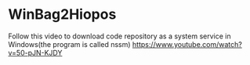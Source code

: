 # WinBag2Hiopos

Follow this video to download code repository as a system service in Windows(the program is called nssm)
https://www.youtube.com/watch?v=50-pJN-KJDY 